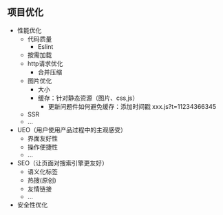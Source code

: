 ## 项目优化
* 性能优化
  * 代码质量
    * Eslint
  * 按需加载
  * http请求优化
    * 合并压缩
  * 图片优化
    * 大小
    * 缓存：针对静态资源（图片、css,js）
      * 更新问题件如何避免缓存：添加时间戳 xxx.js?t=11234366345
  * SSR
  * ...
* UEO（用户使用产品过程中的主观感受）
  * 界面友好性
  * 操作便捷性
  * ...
* SEO（让页面对搜索引擎更友好）
  * 语义化标签
  * 热搜(原创)
  * 友情链接
  * ...
* 安全性优化